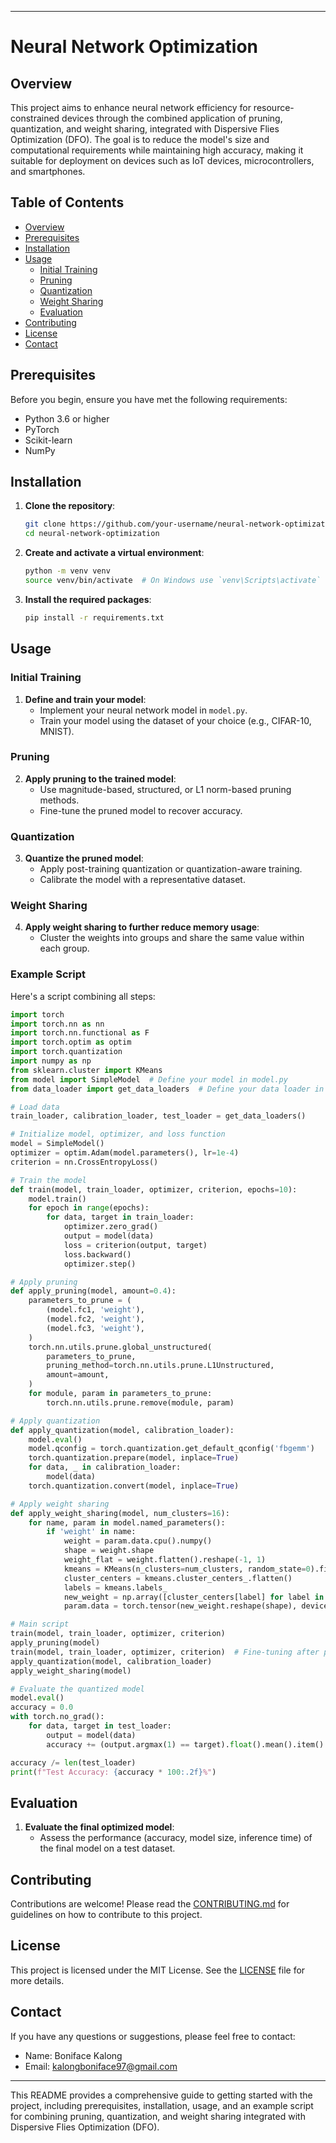 
---

# Neural Network Optimization

## Overview

This project aims to enhance neural network efficiency for resource-constrained devices through the combined application of pruning, quantization, and weight sharing, integrated with Dispersive Flies Optimization (DFO). The goal is to reduce the model's size and computational requirements while maintaining high accuracy, making it suitable for deployment on devices such as IoT devices, microcontrollers, and smartphones.

## Table of Contents

- [Overview](#overview)
- [Prerequisites](#prerequisites)
- [Installation](#installation)
- [Usage](#usage)
  - [Initial Training](#initial-training)
  - [Pruning](#pruning)
  - [Quantization](#quantization)
  - [Weight Sharing](#weight-sharing)
  - [Evaluation](#evaluation)
- [Contributing](#contributing)
- [License](#license)
- [Contact](#contact)

## Prerequisites

Before you begin, ensure you have met the following requirements:

- Python 3.6 or higher
- PyTorch
- Scikit-learn
- NumPy

## Installation

1. **Clone the repository**:
   ```bash
   git clone https://github.com/your-username/neural-network-optimization.git
   cd neural-network-optimization
   ```

2. **Create and activate a virtual environment**:
   ```bash
   python -m venv venv
   source venv/bin/activate  # On Windows use `venv\Scripts\activate`
   ```

3. **Install the required packages**:
   ```bash
   pip install -r requirements.txt
   ```

## Usage

### Initial Training

1. **Define and train your model**:
   - Implement your neural network model in `model.py`.
   - Train your model using the dataset of your choice (e.g., CIFAR-10, MNIST).

### Pruning

2. **Apply pruning to the trained model**:
   - Use magnitude-based, structured, or L1 norm-based pruning methods.
   - Fine-tune the pruned model to recover accuracy.

### Quantization

3. **Quantize the pruned model**:
   - Apply post-training quantization or quantization-aware training.
   - Calibrate the model with a representative dataset.

### Weight Sharing

4. **Apply weight sharing to further reduce memory usage**:
   - Cluster the weights into groups and share the same value within each group.

### Example Script

Here's a script combining all steps:

```python
import torch
import torch.nn as nn
import torch.nn.functional as F
import torch.optim as optim
import torch.quantization
import numpy as np
from sklearn.cluster import KMeans
from model import SimpleModel  # Define your model in model.py
from data_loader import get_data_loaders  # Define your data loader in data_loader.py

# Load data
train_loader, calibration_loader, test_loader = get_data_loaders()

# Initialize model, optimizer, and loss function
model = SimpleModel()
optimizer = optim.Adam(model.parameters(), lr=1e-4)
criterion = nn.CrossEntropyLoss()

# Train the model
def train(model, train_loader, optimizer, criterion, epochs=10):
    model.train()
    for epoch in range(epochs):
        for data, target in train_loader:
            optimizer.zero_grad()
            output = model(data)
            loss = criterion(output, target)
            loss.backward()
            optimizer.step()

# Apply pruning
def apply_pruning(model, amount=0.4):
    parameters_to_prune = (
        (model.fc1, 'weight'),
        (model.fc2, 'weight'),
        (model.fc3, 'weight'),
    )
    torch.nn.utils.prune.global_unstructured(
        parameters_to_prune,
        pruning_method=torch.nn.utils.prune.L1Unstructured,
        amount=amount,
    )
    for module, param in parameters_to_prune:
        torch.nn.utils.prune.remove(module, param)

# Apply quantization
def apply_quantization(model, calibration_loader):
    model.eval()
    model.qconfig = torch.quantization.get_default_qconfig('fbgemm')
    torch.quantization.prepare(model, inplace=True)
    for data, _ in calibration_loader:
        model(data)
    torch.quantization.convert(model, inplace=True)

# Apply weight sharing
def apply_weight_sharing(model, num_clusters=16):
    for name, param in model.named_parameters():
        if 'weight' in name:
            weight = param.data.cpu().numpy()
            shape = weight.shape
            weight_flat = weight.flatten().reshape(-1, 1)
            kmeans = KMeans(n_clusters=num_clusters, random_state=0).fit(weight_flat)
            cluster_centers = kmeans.cluster_centers_.flatten()
            labels = kmeans.labels_
            new_weight = np.array([cluster_centers[label] for label in labels])
            param.data = torch.tensor(new_weight.reshape(shape), device=param.data.device)

# Main script
train(model, train_loader, optimizer, criterion)
apply_pruning(model)
train(model, train_loader, optimizer, criterion)  # Fine-tuning after pruning
apply_quantization(model, calibration_loader)
apply_weight_sharing(model)

# Evaluate the quantized model
model.eval()
accuracy = 0.0
with torch.no_grad():
    for data, target in test_loader:
        output = model(data)
        accuracy += (output.argmax(1) == target).float().mean().item()

accuracy /= len(test_loader)
print(f"Test Accuracy: {accuracy * 100:.2f}%")
```

## Evaluation

1. **Evaluate the final optimized model**:
   - Assess the performance (accuracy, model size, inference time) of the final model on a test dataset.

## Contributing

Contributions are welcome! Please read the [CONTRIBUTING.md](CONTRIBUTING.md) for guidelines on how to contribute to this project.

## License

This project is licensed under the MIT License. See the [LICENSE](LICENSE) file for more details.

## Contact

If you have any questions or suggestions, please feel free to contact:

- Name: Boniface Kalong
- Email: kalongboniface97@gmail.com

---

This README provides a comprehensive guide to getting started with the project, including prerequisites, installation, usage, and an example script for combining pruning, quantization, and weight sharing integrated with Dispersive Flies Optimization (DFO).
